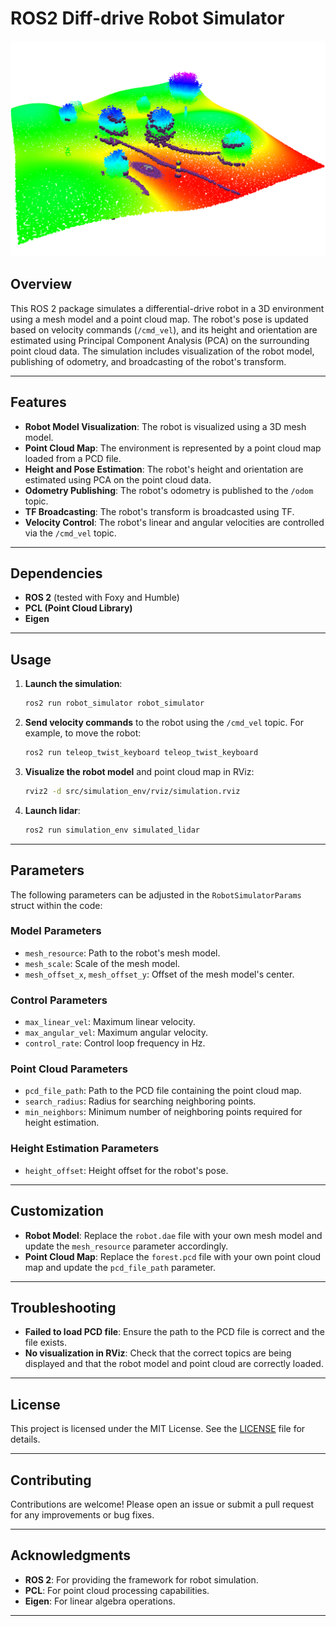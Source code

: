 # ROS2 Diff-drive Robot Simulator 
![网络图片](doc/pic.png)
## Overview

This ROS 2 package simulates a differential-drive robot in a 3D environment using a mesh model and a point cloud map. The robot's pose is updated based on velocity commands (`/cmd_vel`), and its height and orientation are estimated using Principal Component Analysis (PCA) on the surrounding point cloud data. The simulation includes visualization of the robot model, publishing of odometry, and broadcasting of the robot's transform.

---

## Features

- **Robot Model Visualization**: The robot is visualized using a 3D mesh model.
- **Point Cloud Map**: The environment is represented by a point cloud map loaded from a PCD file.
- **Height and Pose Estimation**: The robot's height and orientation are estimated using PCA on the point cloud data.
- **Odometry Publishing**: The robot's odometry is published to the `/odom` topic.
- **TF Broadcasting**: The robot's transform is broadcasted using TF.
- **Velocity Control**: The robot's linear and angular velocities are controlled via the `/cmd_vel` topic.

---

## Dependencies

- **ROS 2** (tested with Foxy and Humble)
- **PCL (Point Cloud Library)**
- **Eigen**

---

## Usage

1. **Launch the simulation**:
   ```bash
   ros2 run robot_simulator robot_simulator
   ```

2. **Send velocity commands** to the robot using the `/cmd_vel` topic. For example, to move the robot:
   ```bash
   ros2 run teleop_twist_keyboard teleop_twist_keyboard
   ```

3. **Visualize the robot model** and point cloud map in RViz:
   ```bash
   rviz2 -d src/simulation_env/rviz/simulation.rviz
   ```

4. **Launch lidar**:
   ```bash
   ros2 run simulation_env simulated_lidar  
   ```
---

## Parameters

The following parameters can be adjusted in the `RobotSimulatorParams` struct within the code:

### Model Parameters
- `mesh_resource`: Path to the robot's mesh model.
- `mesh_scale`: Scale of the mesh model.
- `mesh_offset_x`, `mesh_offset_y`: Offset of the mesh model's center.

### Control Parameters
- `max_linear_vel`: Maximum linear velocity.
- `max_angular_vel`: Maximum angular velocity.
- `control_rate`: Control loop frequency in Hz.

### Point Cloud Parameters
- `pcd_file_path`: Path to the PCD file containing the point cloud map.
- `search_radius`: Radius for searching neighboring points.
- `min_neighbors`: Minimum number of neighboring points required for height estimation.

### Height Estimation Parameters
- `height_offset`: Height offset for the robot's pose.

---

## Customization

- **Robot Model**: Replace the `robot.dae` file with your own mesh model and update the `mesh_resource` parameter accordingly.
- **Point Cloud Map**: Replace the `forest.pcd` file with your own point cloud map and update the `pcd_file_path` parameter.

---

## Troubleshooting

- **Failed to load PCD file**: Ensure the path to the PCD file is correct and the file exists.
- **No visualization in RViz**: Check that the correct topics are being displayed and that the robot model and point cloud are correctly loaded.

---

## License

This project is licensed under the MIT License. See the [LICENSE](LICENSE) file for details.

---

## Contributing

Contributions are welcome! Please open an issue or submit a pull request for any improvements or bug fixes.

---

## Acknowledgments

- **ROS 2**: For providing the framework for robot simulation.
- **PCL**: For point cloud processing capabilities.
- **Eigen**: For linear algebra operations.

---
